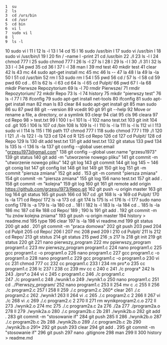     1  su
    2  ls
    3  cd /urs/bin
    4  cd /usr
    5  cd bin
    6  vi l
    7  sudo vi l
    8  l
    9  ls -l
   10  sudo vi l
   11  l
   12  ls -l
   13  l
   14  cd
   15  l
   16  sudo /usr/bin l
   17  sudo vi /usr/bin l
   18  sudo vi /usr/bin/l
   19  l
   20  fin / -name l -print
   21  cd /usr/bin
   22  ./l
   23  ls -l l
   24  chmod 777 l
   25  sudo chmod 777 l
   26  ls -l
   27  ls l
   28  l
   29  ls -l l
   30  ./l
   31  l
   32  ls
   33  l -l
   34  pwd
   35  cd
   36  l
   37  l -l
   38  man l
   39  md test
   40  mkdir test
   41  clear
   42  ls
   43  mc
   44  sudo apt-get install mc 
   45  mc
   46  ls --
   47  la
   48  l la
   49  la -la
   50  l
   51  cd /usr/bin
   52  rm l
   53  sudo rm l
   54  l
   55  pwd
   56  cd /
   57  ls -l
   58  cd
   59  pwd
   60  cd ..
   61  ls
   62  ls -l
   63  cd
   64  ls -l
   65  cd Pulpit/
   66  pwd
   67  l -la
   68  mkdir Pierwsze Repozytorium
   69  ls -l
   70  rmdir Pierwsze/
   71  rmdir Repozytorium/
   72  mkdir Repo
   73  ls -l
   74  history
   75  mkdir "pierwszy test"
   76  ls -l
   77  l
   78  ifconfig
   79  sudo apt-get install net-tools
   80  ifconfig
   81  sudo apt-get install man
   82  man ls
   83  clear
   84  sudo apt-get install git
   85  man sudo
   86  su
   87  pwd
   88  git --version
   89  vcedit
   90  git
   91  git --help
   92  Move or rename a file, a directory, or a symlink
   93  cleqr
   94  clat
   95  cls
   96  cleara
   97  cd Repo
   98  > test.txt
   99  l
  100  l s-l
  101  ls -l
  102  nano test.txt 
  103  git init
  104  cd .git
  105  l
  106  ls
  107  cd /bin
  108  ls
  109  ls -l l
  110  ls -l la
  111  ls -l ls
  112  vi l
  113  sudo vi l
  114  ls
  115  l
  116  path
  117  chmod 777 l
  118  sudo chmod 777 l
  119  ./l
  120  l
  121  ./l -ls
  122  l -ls
  123  cd
  124  cd R
  125  cd Repo
  126  cd
  127  cd Pulpit/
  128  cd Repo
  129  ls
  130  dit add test.txt 
  131  git add test.txt 
  132  git status
  133  pwd
  134  ls
  135  ls -l
  136  ls -la
  137  git config --global user.email "grzesu1973@gmail.com"
  138  git config --global user.name "grzesu1973"
  139  git status
  140  git add -m "utworzenie nowego pliku"
  141  git commit -m "utworzenie nowego pliku"
  142  git log
  143  git commit
  144  git log
  145  ~
  146  git conig list
  147  git config list
  148  git list
  149  git 
  150  git log
  151  git -m commit "piersza zmiana"
  152  git add .
  153  git -m commit "piersza zmiana"
  154  git commit -m "piersza zmiana"
  155  git log
  156  nano test.txt 
  157  git add .
  158  git commit -m "kolejna"
  159  git log
  160  git
  161  git remote add origin https://github.com/grzesu1973/Repo.git
  162  git push -u origin master
  163  git log
  164  git status
  165  git push
  166  cd
  167  cd .git
  168  ls -a
  169  cd Pulpit/
  170  ls -la
  171  cd Repo/
  172  ls -a
  173  cd .git
  174  ls
  175  ls =l
  176  ls -l
  177  sudo nano config
  178  ls -a
  179  ls -la
  180  cd ..
  181  l
  182  ls -l
  183  ls -la
  184  cd ..
  185  ls -la
  186  mc
  187  cd Re
  188  cd Repo/
  189  ;
  190  ls
  191  git add .
  192  git commit -m "tu znów kolejna zniama"
  193  git push -u origin master
  194  history > readme.md
  195  type
  196  clear
  197  ls -la
  198  vi readme.md
  199  git status
  200  git add .
  201  git commit -m "praca domowa"
  202  git push
  203  pwd
  204  cd Pulpit
  205  cd Repo/
  206  l
  207  mc
  208  pwd
  209  l
  210  cd Pulpit/
  211  ls
  212  cd Repo/
  213  git ststus
  214  git status
  215  pwd
  216  ;s
  217  ls
  218  git init
  219  git status
  220  git
  221  nano pierwszy_program
  222  mv ppierwszy_program program1.c
  223  mv pierwszy_program program1.c
  224  nano program1.c
  225  gcc program1.c -o program1.o
  226  nano program1.c
  227  gcc program1.c -o program1.o
  228  nano program1.c
  229  gcc program1.c -o program1.o
  230  vi cc
  231  chmod 777 cc
  232  cc program1.c
  233  l
  234  rm pro*.o
  235  cc program1.c
  236  lc
  237  l
  238  cc
  239  mv cc c
  240  c
  241  ./c progra*
  242  ls
  243  ./pro*.o
  244  vi c
  245  c program1.c
  246  ./c program1.c\
  247  ./c program1.c
  248  ./wunik1.o
  249  ./wynik1.o 
  250  nano program1.c
  251  cd ../Pierwszy_program/
  252  nano program1.c
  253  ll
  254  mv c .c
  255  ll
  256  ./c program2.c
  257  l
  258  ll
  259  ./.c program2.c
  260* clear
  261  ./.c program2.c
  262  ./wynik1
  263  ll
  264  vi .c
  265  ./.c program2.c 2
  266  ll
  267  vi ./c
  268  vi .c
  269  ./.c program2.c 2
  270  ll
  271  rm wynikprogram2.c.o 
  272  ll
  273  ./wynik2.o 
  274  mc
  275  ./.c program2a.c 2a
  276  ./2a
  277  ./program2a.o
  278  ll
  279  ./wynik2a.o
  280  ./.c program2b.c 2b
  281  ./wynik2b.o
  282  git add .
  283  git commit -m "stosowanie if"
  284  git push
  285  ll
  286  ./wynik2b.o
  287  ./.c program2b.c 2b
  288  ./wynik2b.o
  289  ./.c program2b.c 2b
  290  ./wynik2b.o
  291* 
  292  git push
  293  clear
  294  git add .
  295  git commit -m "stosowanie if"
  296  git push
  297  nano .gitignore
  298  man
  299  ll
  300  history > readme.md
